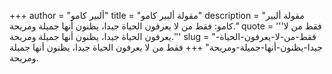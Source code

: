 +++
author = "ألبير كامو"
title = "مقولة ألبير كامو"
description = "مقولة ألبير كامو: فقط من لا يعرفون الحياة جيدا، يظنون أنها جميلة ومريحة."
quote = '''فقط من لا يعرفون الحياة جيدا، يظنون أنها جميلة ومريحة.'''
slug = "فقط-من-لا-يعرفون-الحياة-جيدا-يظنون-أنها-جميلة-ومريحة"
+++
فقط من لا يعرفون الحياة جيدا، يظنون أنها جميلة ومريحة.
